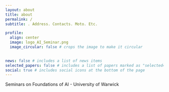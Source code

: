 ```yaml
---
layout: about
title: about
permalink: /
subtitle: . Address. Contacts. Moto. Etc.

profile:
  align: center
  image: logo_AI_Seminar.png
  image_circular: false # crops the image to make it circular
  

news: false # includes a list of news items
selected_papers: false # includes a list of papers marked as "selected={true}"
social: true # includes social icons at the bottom of the page
---
```


Seminars on Foundations of AI - University of Warwick
